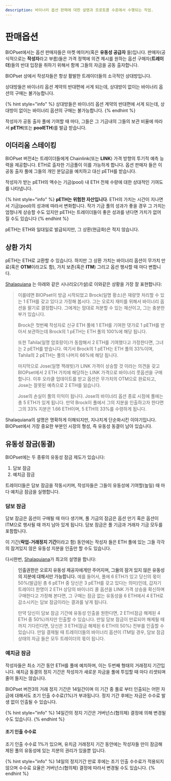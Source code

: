 ```yaml
---
description: 바이너리 옵션 판매에 대한 설명과 프로토콜 수준에서 수행되는 작업.
---
```


# 판매옵션

BIOPset에서는 옵션 판매자들은 마켓 메이커\(혹은 **유동성 공급자** 들\)입니다. 판매자\(공식적으로는 **작성자**라고 부름\)들은 가격 정책에 의견 제시를 원하는 옵션 구매자\(**트레이더**\)들의 반대 입장을 취하기 위해서 함께 그들의 자금을 공동 출자합니다. 

BIOPset 상에서 작성자들은 항상 활발한 트레이더들의 소극적인 상대방입니다.

상대방들은 바이너리 옵션 계약의 반대편에 서게 되는데, 상대방이 없이는 바이너리 옵션의 구매는 불가능합니다.

{% hint style="info" %}
상대방들은 바이너리 옵션 계약의 반대편에 서게 되는데, 상대방이 없이는 바이너리 옵션의 구매는 불가능합니다.
{% endhint %}

작성자가 공동 출자 풀에 기여할 때 마다, 그들은 그 기금내의 그들의 보관 비율에 따라서 **pETH**\(또는 **poolETH**\)를 발급 받습니다.

## 이더리움 스테이킹

BIOPset 버전4는 트레이더들에게 Chainlink\(또는 **LINK**\) 가격 방향의 투기적 예측 능력을 제공합니다. ETH로 출자한 기금풀이 이를 가능하게 합니다. 옵션 판매자 들은 이 공동 출자 풀에 그들의 개인 분담금을 예치하고 대신 pETH를 받습니다.

작성자가 받는 pETH의 액수는 기금\(pool\) 내 ETH 전체 수량에 대한 상대적인 기여도를 나타냅니다.

{% hint style="info" %}
**pETH는 위험한 자산입니다**. ETH의 가치는 시간이 지나면서 기금\(pool\)의 성과에 따라서 변화합니다. 작가 기금 풀의 성과가 좋을 경우 그 가치는 엄청나게 상승할 수도 있지만 pETH는 트레이더들이 좋은 성과를 낸다면 가치가 없어 질 수도 있습니다
{% endhint %}

pETH는 ETH와 일대일로 발급되지만, 그 상환\(현금화\)은 적지 않습니다.

## 상환 가치

pETH는 ETH로 교환할 수 있습니다. 하지만 그 상환 가치는 바이너리 옵션이 무가치 만료\(혹은 **OTM**이라고도 함\), 가치 보존\(혹은 **ITM**\) 그리고 옵션 행사할 때 마다 변합니다.

[Shalaquiana](https://twitter.com/shalaquiana) 는 아래와 같은 시나리오\(가설\)로 이와같은 상황을 가장 잘 표현합니다:

> 이를테면 BIOPset이 방금 시작되었고 Brock\(일명 황소\)은 재량껏 처리할 수 있는 1 ETH를 갖고 있다고 가정해 봅시다. 그는 오로지 재미를 위해서 바이너리 옵션을 팔기로 결정합니다. 그에게는 맘대로 처분할 수 있는 재산이고, 그는 충분한 부가 있습니다.  
>   
> Brock은 첫번째 작성자로 신규 ETH 풀에 1 ETH를 기여한 댓가로 1 pETH를 받아서 보관하는데 Brock의 1 pETH는 ETH 풀의 100%에 해당 됩니다.
>
> 또한 Tahila\(일명 암호랑이\)가 동참해서 2 ETH를 기여했다고 가정한다면, 그녀는 2 pETH를 받습니다. 여기서 Brock의 1 pETH는 ETH 풀의 33%이며, Tahila의 2 pETH는 풀의 나머지 66%에 해당 됩니다.  
>   
> 마지막으로 Jose\(일명 잭래빗\)가 LINK 가격이 상승할 것 이라는 의견을 갖고 BIOPset에서 2 ETH 가치에 해당하는 LINK 가격으로 바이너리 풋옵션을 구매합니다. 이후 오라클 업데이트를 받고 옵션은 무가치의 OTM으로 완료되고, Jose는 잘못된 예측으로 2 ETH를 잃습니다.  
>   
> Jose의 손실이 풀의 이익이 됩니다. Jose의 바이너리 옵션 종료 시점에 풀에는 총 5 ETH가 있게 됩니다. 만약 Brock이 풀에서 그의 지분을 인출하고자 한다면 그의 33% 지분은 1.66 ETH이며, 5 ETH의 33%를 수령하게 됩니다.

Shalaquiana의 설명은 명확하게 이해되지만, 지나치게 단순화시킨 이야기입니다. BIOPset에서 가장 중요한 부분인 시장의 형성, 즉 유동성 동결이 남아 있습니다.

## 유동성 잠금\(동결\)

BIOPset에는 두 종류의 유동성 잠금 제도가 있습니다:

1. 담보 잠금 
2. 예치금 잠금

트레이더들은 담보 잠금을 작동시키며, 작성자들은 그들이 유동성에 기여할\(높일\) 때 마다 예치금 잠금을 실행합니다.

### 담보 잠금

담보 잠금은 옵션이 구매될 때 마다 생기며, 풀 기금의 잠금은 옵션 만기 혹은 옵션이 ITM으로 행사될 때 까지 남아 있게 됩니다. 담보 잠금은 풀 기금과 거래자 기금 모두를 포함합니다. 

이 기간\(**락업-거래정지 기간**이라고 함\) 동안에는 작성자 들은 ETH 풀에 있는 그들 각각의 잠겨있지 않은 유동성 지분을 인출만 할 수도 있습니다.

다시한번, [Shalaquiana](https://twitter.com/shalaquiana)가 최고의 설명을 합니다:

> **인출권한은 오로지 유동성 제공자에게만 주어지며, 그들의 잠겨 있지 않은 유동성의 지분에 대해서만 가능합니다.** 예를 들어서, 풀에 6 ETH가 있고 당신의 몫이 50%\(발급된 총 6 pETH 중 당신은 3 pETH를 갖고 있다는 의미\)인데, 갑자기 트레이더 한명이 2 ETH 상당의 바이너리 콜 옵션을 LINK 가격 상승을 확신하며 구매한다고 가정해 본다면, 그 구매는 잠금 없는 유동성을 6 ETH에서 4 ETH로 감소시키는 담보 잠금이라는 결과를 낳게 됩니다.
>
> 만약 당신이 담보 잠금 기간에 유동성 인출을 원한다면, 2 ETH\(잠금 해제된 4 ETH 중 50%\)까지만 인출할 수 있습니다. 만일 담보 잠금이 만료되어 해제될 때까지 기다린다면, 당신은 3 ETH\(잠금 해제된 6 ETH의 50%\) 전부를 인출할 수 있습니다. 만일 결제될 때 트레이더들의 바이너리 옵션이 ITM일 경우, 담보 잠금 상태의 자금 들은 모두 트레이더의 몫이 됩니다.

### **예치금 잠금**

작성자들은 최소 기간 동안 ETH를 풀에 예치하며, 이는 두번째 형태의 거래정지 기간입니다. 예치금 동결의 정지 기간은 작성자가 새로운 자금을 풀에 투입할 때 마다 리셋되며 줄어 들지는 않습니다.

BIOPset 버전3의 거래 정지 기간은 14일간이며 이 기간 중 풀로 부터 인출되는 어떤 자금에 대해서도 조기 인출 수수료\(1%\)가 부과됩니다. 정지 기간 후에는 자금은 수수료 발생 없이 인출될 수 있습니다.

{% hint style="info" %}
14일간의 정지 기간은 거버넌스\(협의체\) 결정에 의해 변경될 수도 있습니다.
{% endhint %}

#### 조기 인출 수수료

조기 인출 수수료 1%가 있으며, 유치금 거래정지 기간 동안에는 작성자들 만이 잠금해제된 풀의 유동성에 있는 지분의 권리가 있을뿐 입니다.

{% hint style="info" %}
14일의 정지기간 만료 후에는 조기 인출 수수료가 적용되지 않으며 수수료 요율은 거버넌스\(협의체\) 결정에 따라서 변경될 수도 있습니다.
{% endhint %}

